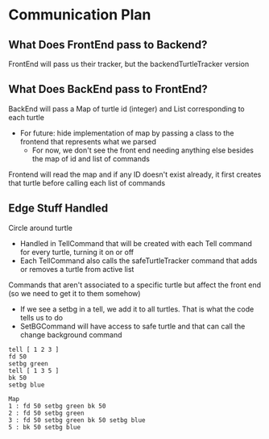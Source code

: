 # Communication Plan

## What Does FrontEnd pass to Backend?
FrontEnd will pass us their tracker, but the backendTurtleTracker version

## What Does BackEnd pass to FrontEnd?
BackEnd will pass a Map of turtle id (integer) and List<Command> corresponding to each turtle
  * For future: hide implementation of map by passing a class to the frontend that represents what we parsed
    * For now, we don't see the front end needing anything else besides the map of id and list of commands
    
Frontend will read the map and if any ID doesn't exist already, it first creates that turtle before calling each list of commands

## Edge Stuff Handled
Circle around turtle
  * Handled in TellCommand that will be created with each Tell command for every turtle, turning it on or off
  * Each TellCommand also calls the safeTurtleTracker command that adds or removes a turtle from active list

Commands that aren't associated to a specific turtle but affect the front end (so we need to get it to them somehow)
  * If we see a setbg in a tell, we add it to all turtles. That is what the code tells us to do
  * SetBGCommand will have access to safe turtle and that can call the change background command

```
tell [ 1 2 3 ]
fd 50
setbg green
tell [ 1 3 5 ]
bk 50
setbg blue

Map
1 : fd 50 setbg green bk 50
2 : fd 50 setbg green
3 : fd 50 setbg green bk 50 setbg blue
5 : bk 50 setbg blue
```